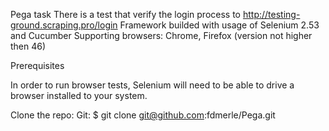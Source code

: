 Pega task
There is a test that verify the login process to http://testing-ground.scraping.pro/login
Framework builded with usage of Selenium 2.53 and Cucumber
Supporting browsers: Chrome, Firefox (version not higher then 46)

Prerequisites

In order to run browser tests, Selenium will need to be able to drive a browser installed to your system.

Clone the repo:
Git:
$ git clone git@github.com:fdmerle/Pega.git




